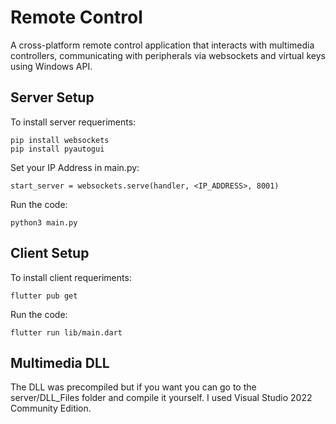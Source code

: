 # Remote Control
A cross-platform remote control application that interacts with multimedia controllers, communicating with peripherals via websockets and virtual keys using Windows API.

## Server Setup

To install server requeriments:
```
pip install websockets
pip install pyautogui
```
Set your IP Address in main.py:
```
start_server = websockets.serve(handler, <IP_ADDRESS>, 8001)
```
Run the code:
```
python3 main.py
```

## Client Setup

To install client requeriments:
```
flutter pub get
```
Run the code:
```
flutter run lib/main.dart
```

## Multimedia DLL

The DLL was precompiled but if you want you can go to the server/DLL_Files folder and compile it yourself. I used Visual Studio 2022 Community Edition. 
